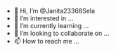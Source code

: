 - 👋 Hi, I’m @Janita23368Sela
- 👀 I’m interested in ...
- 🌱 I’m currently learning ...
- 💞️ I’m looking to collaborate on ...
- 📫 How to reach me ...

<!---
Janita23368Sela/Janita23368Sela is a ✨ special ✨ repository because its `README.md` (this file) appears on your GitHub profile.
You can click the Preview link to take a look at your changes.
--->

